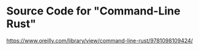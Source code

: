 # Source Code for "Command-Line Rust"

https://www.oreilly.com/library/view/command-line-rust/9781098109424/
